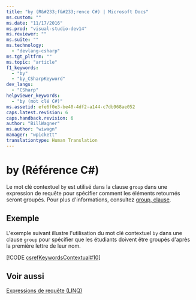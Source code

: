 ```yaml
---
title: "by (R&#233;f&#233;rence C#) | Microsoft Docs"
ms.custom: ""
ms.date: "11/17/2016"
ms.prod: "visual-studio-dev14"
ms.reviewer: ""
ms.suite: ""
ms.technology: 
  - "devlang-csharp"
ms.tgt_pltfrm: ""
ms.topic: "article"
f1_keywords: 
  - "by"
  - "by_CSharpKeyword"
dev_langs: 
  - "CSharp"
helpviewer_keywords: 
  - "by (mot clé C#)"
ms.assetid: efe6f0e3-be40-4df2-a144-c7db968ae052
caps.latest.revision: 6
caps.handback.revision: 6
author: "BillWagner"
ms.author: "wiwagn"
manager: "wpickett"
translationtype: Human Translation
---
```

# by (R&#233;f&#233;rence C#)
Le mot clé contextuel `by` est utilisé dans la clause `group` dans une expression de requête pour spécifier comment les éléments retournés seront groupés.  Pour plus d'informations, consultez [group, clause](../../../csharp/language-reference/keywords/group-clause.md).  
  
## Exemple  
 L'exemple suivant illustre l'utilisation du mot clé contextuel `by` dans une clause `group` pour spécifier que les étudiants doivent être groupés d'après la première lettre de leur nom.  
  
 [!CODE [csrefKeywordsContextual#10](../CodeSnippet/VS_Snippets_VBCSharp/csrefKeywordsContextual#10)]  
  
## Voir aussi  
 [Expressions de requête \(LINQ\)](../../../csharp/programming-guide/linq-query-expressions/index.md)